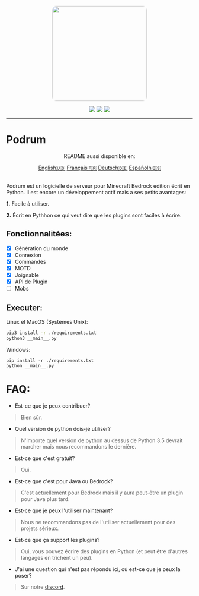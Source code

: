 <p align="center">
  <img width="256" style="border-radius:10px;" height="256" src="https://cdn.discordapp.com/attachments/576826528671858709/766767561681141790/Logo.png">


<div align="center">
    <a href="https://discord.gg/ScSsnwQ4kW"><img src="https://img.shields.io/discord/821124503185653803?style=flat-square"/></a>
    <a href="https://www.codefactor.io/repository/github/podrum/podrum"><img src="https://www.codefactor.io/repository/github/podrum/podrum/badge?style=flat-square"/></a>
    <a href="https://podrum.github.io/"><img src="https://img.shields.io/badge/website-online-orange?style=flat-square"/></a>
</div>
<hr/>

# Podrum

<p align="center">README aussi disponible en:</p>
<div align="center">
  <a href="../README.md">English🇺🇸</a>
  <a href="./README_FR.md">Français🇫🇷</a>
  <a href="./README_DE.md">Deutsch🇩🇪</a>
  <a href="./README_ES.md">Españolh🇪🇸</a>
 </div>
<br>

Podrum est un logicielle de serveur pour Minecraft Bedrock edition écrit en Python.
Il est encore un développement actif mais a ses petits avantages:

**1.** Facile à utiliser.

**2.** Écrit en Pythhon ce qui veut dire que les plugins sont faciles à écrire.
## Fonctionnalitées:
 - [x] Génération du monde
 - [x] Connexion
 - [x] Commandes
 - [x] MOTD
 - [x] Joignable
 - [x] API de Plugin
 - [ ] Mobs 

## Executer:
Linux et MacOS (Systèmes Unix):
```sh
pip3 install -r ./requirements.txt
python3 __main__.py
```

Windows:
```batch
pip install -r ./requirements.txt
python __main__.py
```

# FAQ:
 - Est-ce que je peux contribuer?
 > Bien sûr.
 - Quel version de python dois-je utiliser?
 > N'importe quel version de python au dessus de Python 3.5 devrait marcher mais nous recommandons le dernière.
 - Est-ce que c'est gratuit?
 > Oui.
 - Est-ce que c'est pour Java ou Bedrock?
 > C'est actuellement pour Bedrock mais il y aura peut-être un plugin pour Java plus tard.
 - Est-ce que je peux l'utiliser maintenant?
 > Nous ne recommandons pas de l'utiliser actuellement pour des projets sérieux.
 - Est-ce que ça support les plugins?
 > Oui, vous pouvez écrire des plugins en Python (et peut être d'autres langages en trichent un peu).
 - J'ai une question qui n'est pas répondu ici, où est-ce que je peux la poser?
 > Sur notre [discord](https://discord.gg/ScSsnwQ4kW).
